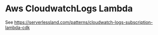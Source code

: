 # Aws CloudwatchLogs Lambda

See https://serverlessland.com/patterns/cloudwatch-logs-subscription-lambda-cdk